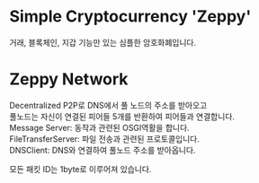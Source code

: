 # Simple Cryptocurrency 'Zeppy'

거래, 블록체인, 지갑 기능만 있는 심플한 암호화폐입니다.

# Zeppy Network
Decentralized P2P로 DNS에서 풀 노드의 주소를 받아오고 <br>
풀노드는 자신이 연결된 피어들 5개를 반환하여 피어들과 연결합니다.  
Message Server: 동작과 관련된 OSGI역활을 합니다.  
FileTransferServer: 파일 전송과 관련된 프로토콜입니다.  
DNSClient: DNS와 연결하여 풀노드 주소를 받아옵니다.

모든 패킷 ID는 1byte로 이루어져 있습니다.
